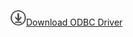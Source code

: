 ![Download](../ssdt/media/download.png)[Download ODBC Driver](https://blogs.msdn.microsoft.com/sqlnativeclient/2016/10/20/odbc-driver-13-0-for-linux-released/)